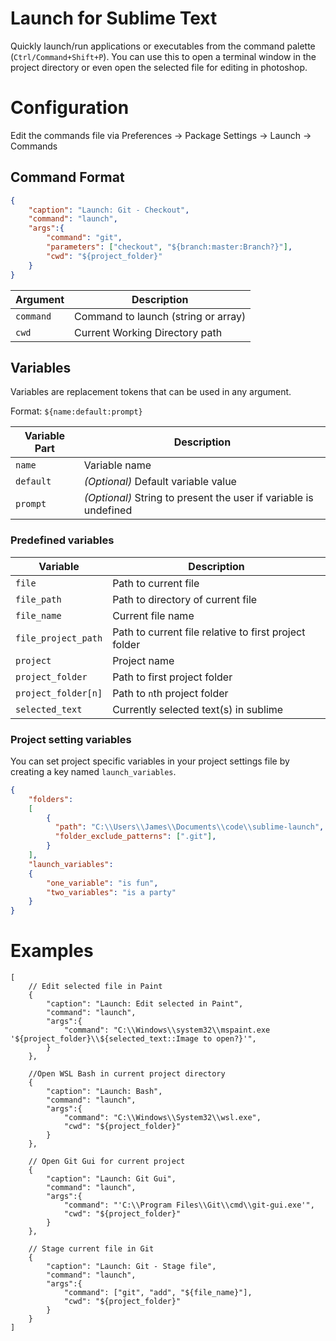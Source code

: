 # Launch for Sublime Text

Quickly launch/run applications or executables from the command palette (`Ctrl/Command+Shift+P`). You can use this to open a terminal window in the project directory or even open the selected file for editing in photoshop.


# Configuration

Edit the commands file via Preferences -> Package Settings -> Launch -> Commands

## Command Format

```json
{
    "caption": "Launch: Git - Checkout",
    "command": "launch",
    "args":{
        "command": "git",
        "parameters": ["checkout", "${branch:master:Branch?}"],
        "cwd": "${project_folder}"
    }
}
```

Argument     | Description
------------ | -----------
`command`    | Command to launch (string or array)
`cwd`        | Current Working Directory path


## Variables

Variables are replacement tokens that can be used in any argument.

Format: `${name:default:prompt}`

Variable Part | Description
------------- | ----------
`name`        | Variable name
`default`     | _(Optional)_ Default variable value
`prompt`      | _(Optional)_ String to present the user if variable is undefined

### Predefined variables

Variable            | Description
------------------- | -----------
`file`              | Path to current file
`file_path`         | Path to directory of current file
`file_name`         | Current file name
`file_project_path` | Path to current file relative to first project folder
`project`           | Project name
`project_folder`    | Path to first project folder
`project_folder[n]` | Path to `n`th project folder
`selected_text`     | Currently selected text(s) in sublime

### Project setting variables

You can set project specific variables in your project settings file by creating a key named `launch_variables`.

```json
{
    "folders":
    [
        {
          "path": "C:\\Users\\James\\Documents\\code\\sublime-launch",
          "folder_exclude_patterns": [".git"],
        }
    ],
    "launch_variables":
    {
        "one_variable": "is fun",
        "two_variables": "is a party"
    }
}
```

# Examples

```json5
[
    // Edit selected file in Paint
    {
        "caption": "Launch: Edit selected in Paint",
        "command": "launch",
        "args":{
            "command": "C:\\Windows\\system32\\mspaint.exe '${project_folder}\\${selected_text::Image to open?}'",
        }
    },

    //Open WSL Bash in current project directory
    {
        "caption": "Launch: Bash",
        "command": "launch",
        "args":{
            "command": "C:\\Windows\\System32\\wsl.exe",
            "cwd": "${project_folder}"
        }
    },

    // Open Git Gui for current project
    {
        "caption": "Launch: Git Gui",
        "command": "launch",
        "args":{
            "command": "'C:\\Program Files\\Git\\cmd\\git-gui.exe'",
            "cwd": "${project_folder}"
        }
    },

    // Stage current file in Git
    {
        "caption": "Launch: Git - Stage file",
        "command": "launch",
        "args":{
            "command": ["git", "add", "${file_name}"],
            "cwd": "${project_folder}"
        }
    }
]
```